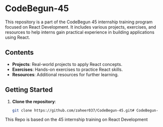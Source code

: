 # CodeBegun-45

This repository is a part of the CodeBegun 45 internship training program focused on React Development. It includes various projects, exercises, and resources to help interns gain practical experience in building applications using React.

## Contents

- **Projects**: Real-world projects to apply React concepts.
- **Exercises**: Hands-on exercises to practice React skills.
- **Resources**: Additional resources for further learning.

## Getting Started

1. **Clone the repository**:
   ```bash
   git clone https://github.com/zaheer037/CodeBegun-45.git# CodeBegun-45

This Repo is based on the 45 internship training on React Development 